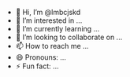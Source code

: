 - 👋 Hi, I’m @lmbcjskd
- 👀 I’m interested in ...
- 🌱 I’m currently learning ...
- 💞️ I’m looking to collaborate on ...
- 📫 How to reach me ...
- 😄 Pronouns: ...
- ⚡ Fun fact: ...

<!---
lmbcjskd/lmbcjskd is a ✨ special ✨ repository because its `README.md` (this file) appears on your GitHub profile.
You can click the Preview link to take a look at your changes.
--->

